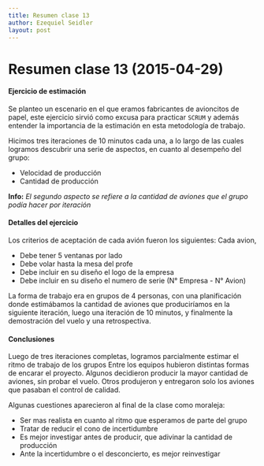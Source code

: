 ```yaml
---
title: Resumen clase 13
author: Ezequiel Seidler
layout: post
---
```

Resumen clase 13 (2015-04-29)
=============================

#### Ejercicio de estimación

Se planteo un escenario en el que eramos fabricantes de avioncitos de papel,
este ejercicio sirvió como excusa para practicar `SCRUM` y además entender la
importancia de la estimación en esta metodología de trabajo.

Hicimos tres iteraciones de 10 minutos cada una, a lo largo de las cuales logramos descubrir una serie
de aspectos, en cuanto al desempeño del grupo:

* Velocidad de producción
* Cantidad de producción

**Info:** *El segundo aspecto se refiere a la cantidad de aviones que el grupo podía hacer por iteración*


#### Detalles del ejercicio

Los criterios de aceptación de cada avión fueron los siguientes:
Cada avion,

* Debe tener 5 ventanas por lado
* Debe volar hasta la mesa del profe
* Debe incluir en su diseño el logo de la empresa
* Debe incluir en su diseño el numero de serie (N° Empresa - N° Avion)

La forma de trabajo era en grupos de 4 personas, con una planificación donde estimábamos la cantidad de aviones que produciríamos
en la siguiente iteración, luego una iteración de 10 minutos, y finalmente la demostración del vuelo y una retrospectiva.

#### Conclusiones
Luego de tres iteraciones completas, logramos parcialmente estimar el ritmo de trabajo de los grupos
Entre los equipos hubieron distintas formas de encarar el proyecto. Algunos decidieron producir la mayor
cantidad de aviones, sin probar el vuelo. Otros produjeron y entregaron solo los aviones que pasaban el control de calidad.

Algunas cuestiones aparecieron al final de la clase como moraleja:

* Ser mas realista en cuanto al ritmo que esperamos de parte del grupo
* Tratar de reducir el cono de incertidumbre
* Es mejor investigar antes de producir, que adivinar la cantidad de producción
* Ante la incertidumbre o el desconcierto, es mejor reinvestigar
